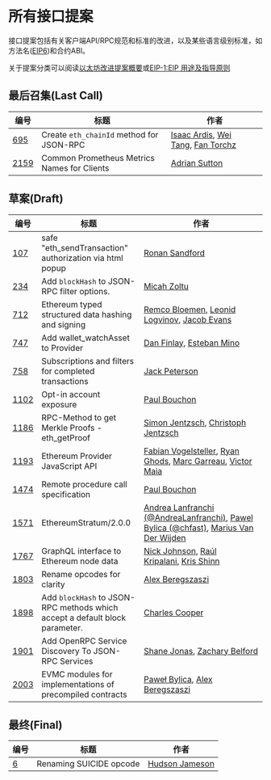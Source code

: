 # 所有接口提案

接口提案包括有关客户端API/RPC规范和标准的改进，以及某些语言级别标准，如方法名([EIP6](eip-6))和合约ABI。

关于提案分类可以阅读[以太坊改进提案概要](https://learnblockchain.cn/docs/eips/)或[EIP-1:EIP 用途及指导原则](https://learnblockchain.cn/docs/eips/eip-1.html)

## 最后召集(Last Call)

| 编号 | 标题 | 作者 |
| --- | --- | --- |
| [695](eip-695.md) | Create `eth_chainId` method for JSON-RPC | [Isaac Ardis](mailto:isaac.ardis@gmail.com), [Wei Tang](https://github.com/sorpaas), [Fan Torchz](https://github.com/tcz001) |
| [2159](eip-2159.md) | Common Prometheus Metrics Names for Clients | [Adrian Sutton](https://github.com/ajsutton) |

## 草案(Draft)

| 编号 | 标题 | 作者 |
| --- | --- | --- |
| [107](eip-107.md) | safe "eth_sendTransaction" authorization via html popup | [Ronan Sandford](https://github.com/wighawag) |
| [234](eip-234.md) | Add `blockHash` to JSON-RPC filter options. | [Micah Zoltu](https://github.com/MicahZoltu) |
| [712](eip-712.md) | Ethereum typed structured data hashing and signing | [Remco Bloemen](mailto:remco@wicked.ventures), [Leonid Logvinov](mailto:logvinov.leon@gmail.com), [Jacob Evans](mailto:jacob@dekz.net) |
| [747](eip-747.md) | Add wallet_watchAsset to Provider | [Dan Finlay](https://github.com/danfinlay), [Esteban Mino](https://github.com/estebanmino) |
| [758](eip-758.md) | Subscriptions and filters for completed transactions | [Jack Peterson](mailto:jack@tinybike.net) |
| [1102](eip-1102.md) | Opt-in account exposure | [Paul Bouchon](mailto:mail@bitpshr.net) |
| [1186](eip-1186.md) | RPC-Method to get Merkle Proofs - eth_getProof | [Simon Jentzsch](mailto:simon.jentzsch@slock.it), [Christoph Jentzsch](mailto:christoph.jentzsch@slock.it) |
| [1193](eip-1193.md) | Ethereum Provider JavaScript API | [Fabian Vogelsteller](https://github.com/frozeman), [Ryan Ghods](https://github.com/ryanio), [Marc Garreau](https://github.com/marcgarreau), [Victor Maia](https://github.com/MaiaVictor) |
| [1474](eip-1474.md) | Remote procedure call specification | [Paul Bouchon](mailto:mail@bitpshr.net) |
| [1571](eip-1571.md) | EthereumStratum/2.0.0 | [Andrea Lanfranchi (@AndreaLanfranchi)](mailto:andrea.lanfranchi@gmail.com), [Pawel Bylica (@chfast)](mailto:pawel@ethereum.org), [Marius Van Der Wijden](https://github.com/MariusVanDerWijden) |
| [1767](eip-1767.md) | GraphQL interface to Ethereum node data | [Nick Johnson](https://github.com/arachnid), [Raúl Kripalani](https://github.com/raulk), [Kris Shinn](https://github.com/kshinn) |
| [1803](eip-1803.md) | Rename opcodes for clarity | [Alex Beregszaszi](https://github.com/axic) |
| [1898](eip-1898.md) | Add `blockHash` to JSON-RPC methods which accept a default block parameter. | [Charles Cooper](https://github.com/charles-cooper) |
| [1901](eip-1901.md) | Add OpenRPC Service Discovery To JSON-RPC Services | [Shane Jonas](https://github.com/shanejonas), [Zachary Belford](https://github.com/belfordz) |
| [2003](eip-2003.md) | EVMC modules for implementations of precompiled contracts | [Paweł Bylica](https://github.com/chfast), [Alex Beregszaszi](https://github.com/axic) |

## 最终(Final)

| 编号 | 标题 | 作者 |
| --- | --- | --- |
| [6](eip-6.md) | Renaming SUICIDE opcode | [Hudson Jameson](mailto:hudson@hudsonjameson.com) |


